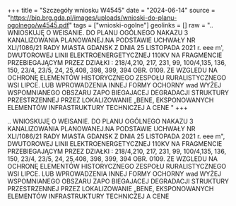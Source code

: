+++
title = "Szczegóły wniosku W4545"
date = "2024-06-14"
source = "https://bip.brg.gda.pl/images/uploads/wnioski-do-planu-ogolnego/w4545.pdf"
tags = ["wnioski-ogolne"]
geolinks = []
raw = ".. WNIOSKUJĘ O WEISANIE. DO PLANU OGÓLNEGO NAKAZU 3 KANALIZOWANIA PLANOWANEJ.NA PODSTAWIE UCHWAŁY NR XLI/1086/21 RADY MIASTA GDANSK Z DNIA 25 LISTOPADA 2021 r. eee m', DWUTOROWEJ LINII ELEKTROENERGETYCZNEJ 110KV NA FRAGMENCIE PRZEBIEGAJĄCYM PRZEZ DZIAŁKI : 218/4,210, 217, 231, 99, 100/4,135, 136, 150, 23/4, 23/5, 24, 25,408, 398, 399, 394 OBR. 0109. ZE WZGLEDU NA OCHRONĘ ELEMENTÓW HISTORYCZNEGO ZESPOŁU RURALISTYCZNEGO WSI LIPCE. LUB WPROWADZENIA INNEJ FORMY OCHORNY wad WYŻEJ WSPOMNIANEGO OBSZARU ZAPO BIEGAJACEJ DEGRADACJI STRUKTURY PRZESTRZENNEJ PRZEZ LOKALIZOWANIE „BENE, EKSPONOWANYCH ELEMENTÓW INFRASTRUKTURY TECHNICZEJ A CENE "
+++

.. WNIOSKUJĘ O WEISANIE. DO PLANU OGÓLNEGO NAKAZU 3 KANALIZOWANIA PLANOWANEJ.NA PODSTAWIE
UCHWAŁY NR XLI/1086/21 RADY MIASTA GDANSK Z DNIA 25 LISTOPADA 2021 r.
eee
m",
DWUTOROWEJ LINII ELEKTROENERGETYCZNEJ 110KV NA FRAGMENCIE PRZEBIEGAJĄCYM PRZEZ DZIAŁKI :
218/4,210, 217, 231, 99, 100/4,135, 136, 150, 23/4, 23/5, 24, 25,408, 398, 399, 394 OBR. 0109. ZE WZGLEDU NA OCHRONĘ ELEMENTÓW
HISTORYCZNEGO ZESPOŁU RURALISTYCZNEGO WSI LIPCE. LUB WPROWADZENIA INNEJ FORMY OCHORNY wad
WYŻEJ WSPOMNIANEGO OBSZARU ZAPO BIEGAJACEJ DEGRADACJI STRUKTURY PRZESTRZENNEJ PRZEZ LOKALIZOWANIE
„BENE, EKSPONOWANYCH ELEMENTÓW INFRASTRUKTURY TECHNICZEJ A CENE



